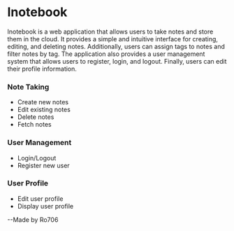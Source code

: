 # Inotebook
Inotebook is a web application that allows users to take notes and store them in the cloud. It provides a simple and intuitive interface for creating, editing, and deleting notes. Additionally, users can assign tags to notes and filter notes by tag. The application also provides a user management system that allows users to register, login, and logout. Finally, users can edit their profile information.
### Note Taking
* Create new notes
* Edit existing notes
* Delete notes
* Fetch notes

### User Management
* Login/Logout
* Register new user

### User Profile
* Edit user profile
* Display user profile


--Made by Ro706
